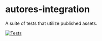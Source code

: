 # autores-integration

A suite of tests that utilize published assets.

[![Tests](https://github.com/autores-uk/autores-integration/actions/workflows/tests.yaml/badge.svg)](https://github.com/autores-uk/autores-integration/actions/workflows/tests.yaml)
